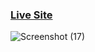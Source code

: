 ### [Live Site](http://simple-bday-remainder.netlify.app)
![Screenshot (17)](https://user-images.githubusercontent.com/50996696/99047015-955cda80-25b9-11eb-96cb-abe546f2d483.png)

